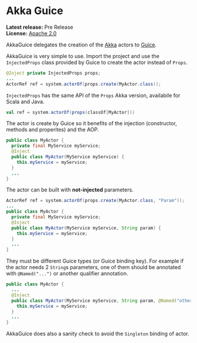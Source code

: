 Akka Guice
====

**Latest release:** Pre Release<br/>
**License:** [Apache 2.0](http://www.apache.org/licenses/LICENSE-2.0)

AkkaGuice delegates the creation of the [Akka](http://akka.io) actors to [Guice](https://github.com/google/guice).

AkkaGuice is very simple to use. Import the project and use the `InjectedProps` class provided by Guice to create the actor instead of `Props`.
```Java
@Inject private InjectedProps props;
...
ActorRef ref = system.actorOf(props.create(MyActor.class));
```
`InjectedProps` has the same API of the `Props` Akka version, availabile for Scala and Java.
```Scala
val ref = system.actorOf(props(classOf[MyActor]))
```
The actor is create by Guice so it benefits of the injection (constructor, methods and properites) and the AOP.
```Java
public class MyActor {
  private final MyService myService;
  @Inject
  public class MyActor(MyService myService) {
    this.myService = myService;
  }
  ...
}
```
The actor can be built with **not-injected** parameters.
```Java
ActorRef ref = system.actorOf(props.create(MyActor.class, "Param"));
...
public class MyActor {
  private final MyService myService;
  @Inject
  public class MyActor(MyService myService, String param) {
    this.myService = myService;
  }
  ...
}
```
They must be different Guice types (or Guice binding key).
For example if the actor needs 2 `String`s parameters, one of them should be annotated with `@Named("...")` or another qualifier annotation.
```Java
public class MyActor {
  ...
  @Inject
  public class MyActor(MyService myService, String param, @Named("other") param2) {
    this.myService = myService;
  }
  ...
}
```
AkkaGuice does also a sanity check to avoid the `Singleton` binding of actor.
